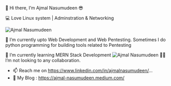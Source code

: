 

 👋 Hi there, I’m Ajmal Nasumudeen  😎 

 💻 Love Linux system | Adminstration & Networking
 
![Ajmal Nasumudeen](https://metro.co.uk/wp-content/uploads/2015/02/giphy3.gif?quality=90&strip=all&zoom=1&resize=540%2C398)

 👀 I’m currently upto Web Development and Web Pentesting.
    Sometimes I do python programming for building tools related to Pentesting

 🌱 I’m currently learning MERN Stack Development 
 ![Ajmal Nasumudeen](https://tenor.com/view/developer-workstation-gif-19181813)
 🙅‍♂️ I’m not looking to any collaboration.

- 📫 Reach me on https://www.linkedin.com/in/ajmalnasumudeen/...
- 📡 My Blog : https://ajmal-nasumudeen.medium.com/

<!---
stormdotcom/stormdotcom is a ✨ special ✨ repository because its `README.md` (this file) appears on your GitHub profile.
You can click the Preview link to take a look at your changes.
--->
